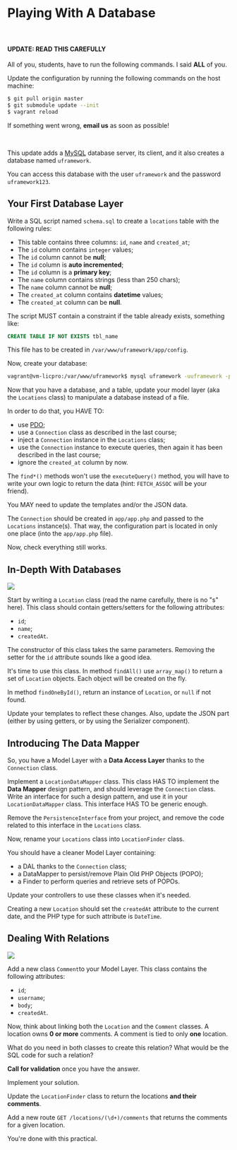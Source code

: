 Playing With A Database
=======================

<br />

#### UPDATE: READ THIS CAREFULLY

All of you, students, have to run the following commands. I said **ALL** of you.

Update the configuration by running the following commands on the host machine:

``` bash
$ git pull origin master
$ git submodule update --init
$ vagrant reload
```

If something went wrong, **email us** as soon as possible!

<br />

This update adds a [MySQL](http://www.mysql.fr/) database server, its client,
and it also creates a database named `uframework`.

You can access this database with the user `uframework` and the password
`uframework123`.


## Your First Database Layer

Write a SQL script named `schema.sql` to create a `locations` table with the
following rules:

* This table contains three columns: `id`, `name` and `created_at`;
* The `id` column contains `integer` values;
* The `id` column cannot be **null**;
* The `id` column is **auto incremented**;
* The `id` column is a **primary key**;
* The `name` column contains strings (less than 250 chars);
* The `name` column cannot be **null**;
* The `created_at` column contains **datetime** values;
* The `created_at` column can be **null**.

The script MUST contain a constraint if the table already exists, something
like:

``` sql
CREATE TABLE IF NOT EXISTS tbl_name
```

This file has to be created in `/var/www/uframework/app/config`.

Now, create your database:

``` bash
vagrant@vm-licpro:/var/www/uframework$ mysql uframework -uuframework -puframework123 < app/config/schema.sql
```

Now that you have a database, and a table, update your model layer (aka the
`Locations` class) to manipulate a database instead of a file.

In order to do that, you HAVE TO:

* use [PDO](http://php.net/manual/book.pdo.php);
* use a `Connection` class as described in the last course;
* inject a `Connection` instance in the `Locations` class;
* use the `Connection` instance to execute queries, then again it has been
  described in the last course;
* ignore the `created_at` column by now.

The `find*()` methods won't use the `executeQuery()` method, you will have to
write your own logic to return the data (hint: `FETCH_ASSOC` will be your friend).

You MAY need to update the templates and/or the JSON data.

The `Connection` should be created in `app/app.php` and passed to the
`Locations` instance(s). That way, the configuration part is located in only
one place (into the `app/app.php` file).

Now, check everything still works.


## In-Depth With Databases

![](http://yuml.me/diagram/scruffy;/class/%5BLocation%7C-id;-name;-createdAt%7C+getId();+getName();+setName();+getCreatedAt()%5D%22.png)

Start by writing a `Location` class (read the name carefully, there is no "s"
here). This class should contain getters/setters for the following attributes:

* `id`;
* `name`;
* `createdAt`.

The constructor of this class takes the same parameters. Removing the setter for
the `id` attribute sounds like a good idea.

It's time to use this class. In method `findAll()` use `array_map()` to return a
set of `Location` objects. Each object will be created on the fly.

In method `findOneById()`, return an instance of `Location`, or `null` if not
found.

Update your templates to reflect these changes. Also, update the JSON part
(either by using getters, or by using the Serializer component).


## Introducing The Data Mapper

So, you have a Model Layer with a **Data Access Layer** thanks to the
`Connection` class.

Implement a `LocationDataMapper` class. This class HAS TO implement the **Data
Mapper** design pattern, and should leverage the `Connection` class. Write an
interface for such a design pattern, and use it in your `LocationDataMapper`
class. This interface HAS TO be generic enough.

Remove the `PersistenceInterface` from your project, and remove the code related
to this interface in the `Locations` class.

Now, rename your `Locations` class into `LocationFinder` class.

You should have a cleaner Model Layer containing:

* a DAL thanks to the `Connection` class;
* a DataMapper to persist/remove Plain Old PHP Objects (POPO);
* a Finder to perform queries and retrieve sets of POPOs.

Update your controllers to use these classes when it's needed.

Creating a new `Location` should set the `createdAt` attribute to the current
date, and the PHP type for such attribute is `DateTime`.


## Dealing With Relations

![](http://yuml.me/diagram/scruffy;/class/%5BLocation%7C...%7C...;+getComments();+setComments()%5D1-0..*%5BComment%7C-id;-username;-body;-createdAt%7C+getId();+getUsername();+setUsername();+getBody();+setBody();+getCreatedAt()%5D.png)

Add a new class `Comment`to your Model Layer. This class contains the
following attributes:

* `id`;
* `username`;
* `body`;
* `createdAt`.

Now, think about linking both the `Location` and the `Comment` classes. A
location owns **0 or more** comments. A comment is tied to only **one**
location.

What do you need in both classes to create this relation? What would be the SQL
code for such a relation?

**Call for validation** once you have the answer.

Implement your solution.

Update the `LocationFinder` class to return the locations **and their
comments**.

Add a new route `GET /locations/(\d+)/comments` that returns the comments for a
given location.

You're done with this practical.
